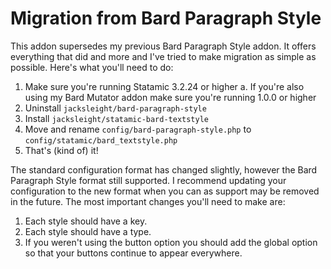 # Migration from Bard Paragraph Style

This addon supersedes my previous Bard Paragraph Style addon. It offers everything that did and more and I've tried to make migration as simple as possible. Here's what you'll need to do:

1. Make sure you're running Statamic 3.2.24 or higher
    a. If you're also using my Bard Mutator addon make sure you're running 1.0.0 or higher
2. Uninstall `jacksleight/bard-paragraph-style`
3. Install `jacksleight/statamic-bard-textstyle`
4. Move and rename `config/bard-paragraph-style.php` to `config/statamic/bard_textstyle.php`
5. That's (kind of) it!

The standard configuration format has changed slightly, however the Bard Paragraph Style format still supported. I recommend updating your configuration to the new format when you can as support may be removed in the future. The most important changes you'll need to make are:

1. Each style should have a key.
2. Each style should have a type.
3. If you weren't using the button option you should add the global option so that your buttons continue to appear everywhere.